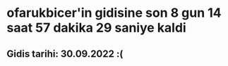 # ofarukbicer'in gidisine son 8 gun 14 saat 57 dakika 29 saniye kaldi

## Gidis tarihi: 30.09.2022 :(